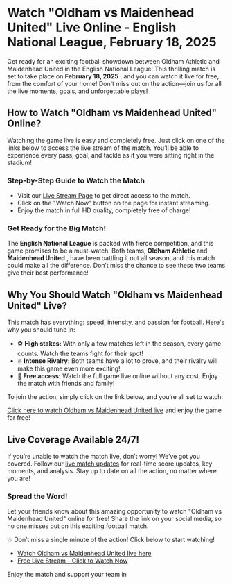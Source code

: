 # Watch "Oldham vs Maidenhead United" Live Online - English National League, February 18, 2025

Get ready for an exciting football showdown between Oldham Athletic and Maidenhead United in the English National League! This thrilling match is set to take place on **February 18, 2025** , and you can watch it live for free, from the comfort of your home! Don't miss out on the action—join us for all the live moments, goals, and unforgettable plays!

## How to Watch "Oldham vs Maidenhead United" Online?

Watching the game live is easy and completely free. Just click on one of the links below to access the live stream of the match. You’ll be able to experience every pass, goal, and tackle as if you were sitting right in the stadium!

### Step-by-Step Guide to Watch the Match

- Visit our [Live Stream Page](https://tinyurl.com/livestreamfreeo?st=Oldham+vs+Maidenhead+United&si=gh) to get direct access to the match.
- Click on the "Watch Now" button on the page for instant streaming.
- Enjoy the match in full HD quality, completely free of charge!

### Get Ready for the Big Match!

The **English National League** is packed with fierce competition, and this game promises to be a must-watch. Both teams, **Oldham Athletic** and **Maidenhead United** , have been battling it out all season, and this match could make all the difference. Don’t miss the chance to see these two teams give their best performance!

## Why You Should Watch "Oldham vs Maidenhead United" Live?

This match has everything: speed, intensity, and passion for football. Here's why you should tune in:

- ⚽ **High stakes:** With only a few matches left in the season, every game counts. Watch the teams fight for their spot!
- 🔥 **Intense Rivalry:** Both teams have a lot to prove, and their rivalry will make this game even more exciting!
- 🎥 **Free access:** Watch the full game live online without any cost. Enjoy the match with friends and family!

To join the action, simply click on the link below, and you’re all set to watch:

[Click here to watch Oldham vs Maidenhead United live](https://tinyurl.com/livestreamfreeo?st=Oldham+vs+Maidenhead+United&si=gh) and enjoy the game for free!

## Live Coverage Available 24/7!

If you’re unable to watch the match live, don’t worry! We’ve got you covered. Follow our [live match updates](https://tinyurl.com/livestreamfreeo?st=Oldham+vs+Maidenhead+United&si=gh) for real-time score updates, key moments, and analysis. Stay up to date on all the action, no matter where you are!

### Spread the Word!

Let your friends know about this amazing opportunity to watch "Oldham vs Maidenhead United" online for free! Share the link on your social media, so no one misses out on this exciting football match.

💥 Don’t miss a single minute of the action! Click below to start watching!

- [Watch Oldham vs Maidenhead United live here](https://tinyurl.com/livestreamfreeo?st=Oldham+vs+Maidenhead+United&si=gh)
- [Free Live Stream - Click to Watch Now](https://tinyurl.com/livestreamfreeo?st=Oldham+vs+Maidenhead+United&si=gh)

Enjoy the match and support your team in
